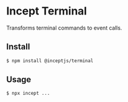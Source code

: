 # Incept Terminal

Transforms terminal commands to event calls.

## Install

```bash
$ npm install @inceptjs/terminal
```

## Usage

```bash
$ npx incept ...
```
